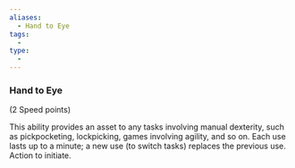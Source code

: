 ```yaml
---
aliases:
  - Hand to Eye
tags:
  - 
type:
  - 
---
```

### Hand to Eye

(2 Speed points)

This ability provides an asset to any tasks involving manual dexterity, such as pickpocketing, lockpicking, games involving agility, and so on. Each use lasts up to a minute; a new use (to switch tasks) replaces the previous use. Action to initiate.